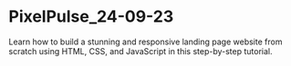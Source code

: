 # PixelPulse_24-09-23
Learn how to build a stunning and responsive landing page website from scratch using HTML, CSS, and JavaScript in this step-by-step tutorial.
